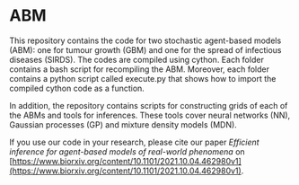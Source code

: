 # ABM
This repository contains the code for two stochastic agent-based models (ABM): one for tumour growth (GBM) and one for the spread of infectious diseases (SIRDS). The codes are compiled using cython. Each folder contains a bash script for recompiling the ABM. Moreover, each folder contains a python script called execute.py that shows how to import the compiled cython code as a function.

In addition, the repository contains scripts for constructing grids of each of the ABMs and tools for inferences. These tools cover neural networks (NN), Gaussian processes (GP) and mixture density models (MDN).

If you use our code in your research, please cite our paper *Efficient inference for agent-based models of real-world phenomena* on [https://www.biorxiv.org/content/10.1101/2021.10.04.462980v1](https://www.biorxiv.org/content/10.1101/2021.10.04.462980v1).
